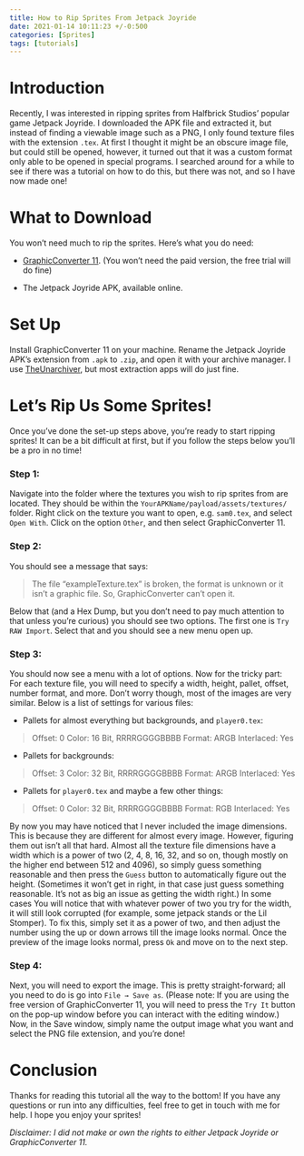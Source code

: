 ```yaml
---
title: How to Rip Sprites From Jetpack Joyride
date: 2021-01-14 10:11:23 +/-0:500
categories: [Sprites]
tags: [tutorials]
---
```


# Introduction
Recently, I was interested in ripping sprites from Halfbrick Studios’ popular game Jetpack Joyride. I downloaded the APK file and extracted it, but instead of finding a viewable image such as a PNG, I only found texture files with the extension `.tex`. At first I thought it might be an obscure image file, but could still be opened, however, it turned out that it was a custom format only able to be opened in special programs. I searched around for a while to see if there was a tutorial on how to do this, but there was not, and so I have now made one!

# What to Download
You won’t need much to rip the sprites. Here’s what you do need:

- [GraphicConverter 11](https://www.lemkesoft.info/newsletter/graphicconverter_en_2019.html). (You won’t need the paid version, the free trial will do fine)

- The Jetpack Joyride APK, available online.

# Set Up
Install GraphicConverter 11 on your machine. Rename the Jetpack Joyride APK’s extension from `.apk` to `.zip`, and open it with your archive manager. I use [TheUnarchiver](https://theunarchiver.com/), but most extraction apps will do just fine.

# Let’s Rip Us Some Sprites!
Once you’ve done the set-up steps above, you’re ready to start ripping sprites! It can be a bit difficult at first, but if you follow the steps below you’ll be a pro in no time!

### Step 1:
Navigate into the folder where the textures you wish to rip sprites from are located. They should be within the `YourAPKName/payload/assets/textures/` folder. Right click on the texture you want to open, e.g. `sam0.tex`, and select `Open With`. Click on the option `Other`, and then select GraphicConverter 11. 

### Step 2:
You should see a message that says:
> The file “exampleTexture.tex” is broken, the format is unknown or it
> isn’t a graphic file. So, GraphicConverter can’t open it.

Below that (and a Hex Dump, but you don’t need to pay much attention to that unless you’re curious) you should see two options. The first one is `Try RAW Import`. Select that and you should see a new menu open up.

### Step 3:
You should now see a menu with a lot of options.
Now for the tricky part: For each texture file, you will need to specify a width, height, pallet, offset, number format, and more. Don’t worry though, most of the images are very similar. Below is a list of settings for various files:

- Pallets for almost everything but backgrounds, and `player0.tex`:
> Offset: 0
> Color: 16 Bit, RRRRGGGGBBBB
> Format: ARGB
> Interlaced: Yes
- Pallets for backgrounds:
> Offset: 3
> Color: 32 Bit, RRRRGGGGBBBB
> Format: ARGB
> Interlaced: Yes
- Pallets for `player0.tex` and maybe a few other things:
> Offset: 0
> Color: 32 Bit, RRRRGGGGBBBB
> Format: RGB
> Interlaced: Yes

By now you may have noticed that I never included the image dimensions. This is because they are different for almost every image. However, figuring them out isn’t all that hard. Almost all the texture file dimensions have a width which is a power of two (2, 4, 8, 16, 32, and so on, though mostly on the higher end between 512 and 4096), so simply guess something reasonable and then press the `Guess` button to automatically figure out the height. (Sometimes it won’t get in right, in that case just guess something reasonable. It’s not as big an issue as getting the width right.) In some cases You will notice that with whatever power of two you try for the width, it will still look corrupted (for example, some jetpack stands or the Lil Stomper). To fix this, simply set it as a power of two, and then adjust the number using the up or down arrows till the image looks normal. Once the preview of the image looks normal, press `Ok` and move on to the next step.

### Step 4:
Next, you will need to export the image. This is pretty straight-forward; all you need to do is go into `File → Save as`. (Please note: If you are using the free version of GraphicConverter 11, you will need to press the `Try It` button on the pop-up window before you can interact with the editing window.) Now, in the Save window, simply name the output image what you want and select the PNG file extension, and you’re done!

# Conclusion
Thanks for reading this tutorial all the way to the bottom! If you have any questions or run into any difficulties, feel free to get in touch with me for help. I hope you enjoy your sprites!

_Disclaimer: I did not make or own the rights to either Jetpack Joyride or GraphicConverter 11._
